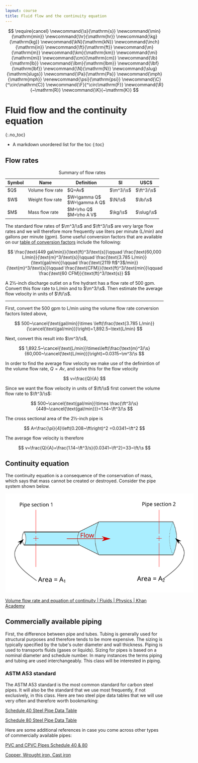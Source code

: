 ```yaml
---
layout: course
title: Fluid flow and the continuity equation
---
```


$$
\require{cancel}
\newcommand{\s}{\mathrm{s}}
\newcommand{\min}{\mathrm{min}}
\newcommand{\hr}{\mathrm{hr}}
\newcommand{\kg}{\mathrm{kg}}
\newcommand{\kN}{\mathrm{kN}}
\newcommand{\inch}{\mathrm{in}}
\newcommand{\ft}{\mathrm{ft}}
\newcommand{\m}{\mathrm{m}}
\newcommand{\km}{\mathrm{km}}
\newcommand{\mi}{\mathrm{mi}}
\newcommand{\cm}{\mathrm{cm}}
\newcommand{\lb}{\mathrm{lb}}
\newcommand{\lbm}{\mathrm{lbm}}
\newcommand{\lbf}{\mathrm{lbf}}
\newcommand{\N}{\mathrm{N}}
\newcommand{\slug}{\mathrm{slugs}}
\newcommand{\Pa}{\mathrm{Pa}}
\newcommand{\mph}{\mathrm{mph}}
\renewcommand{\psi}{\mathrm{psi}}
\newcommand{\C}{^\circ\mathrm{C}}
\newcommand{\F}{^\circ\mathrm{F}}
\newcommand{\R}{~\mathrm{R}}
\newcommand{\K}{~\mathrm{K}}
$$

# Fluid flow and the continuity equation
{:.no_toc}

* A markdown unordered list for the toc
{:toc}

## Flow rates


<table class="table table-lg">
<caption>
Summary of flow rates
</caption>
<thead class="thead-dark" style="cellpadding: 10px;">
<tr><th> Symbol </th><th> Name </th><th>  Definition</th><th> SI  </th><th>  USCS </th></tr>
</thead>
<tbody>
<tr><td>$Q$ </td><td> Volume flow rate </td><td> $Q=Av$  </td><td>  $\m^3/\s$</td><td>$\ft^3/\s$ </td></tr>
<tr><td>$W$ </td><td> Weight flow rate </td><td>$W=\gamma Q$ <BR> $W=\gamma A Q$  </td><td>  $\N/\s$</td><td>$\lb/\s$ </td></tr>
<tr><td>$M$ </td><td> Mass flow rate </td><td>$M=\rho Q$ <BR> $M=\rho A V$  </td><td>  $\kg/\s$</td><td>$\slug/\s$ </td></tr>
</tbody>
</table>

The standard flow rates of $\m^3/\s$ and $\ft^3/\s$ are very large flow rates and we will therefore more frequently use liters per minute (L/min) and gallons per minute (gpm).  Some useful conversion factors that are available on our <a href="https://kdusling.github.io/teaching/Applied-Fluids/ConversionFactors.html">table of conversion factors</a> include the following:

$$
\frac{\text{449 gal/min}}{\text{ft}^3/\text{s}}\qquad
\frac{\text{60,000 L/min}}{\text{m}^3/\text{s}}\qquad
\frac{\text{3.785 L/min}}{\text{gal/min}}\qquad
\frac{\text{2119 ft$^3$/min}}{\text{m}^3/\text{s}}\qquad
\frac{\text{CFM}}{\text{ft}^3/\text{min}}\qquad
\frac{\text{60 CFM}}{\text{ft}^3/\text{s}}
$$




<div class="example">
A 2&frac12;-inch discharge outlet on a fire hydrant has a flow rate of 500 gpm.  Convert this flow rate to L/min and to $\m^3/\s$.  Then estimate the average flow velocity in units of $\ft/\s$.

<hr>

First, convert the 500 gpm to L/min using the volume flow rate conversion factors listed above,

$$
500~\cancel{\text{gal/min}}\times \left(\frac{\text{3.785 L/min}}{\cancel{\text{gal/min}}}\right)=1,892.5~\text{L/min}
$$

Next, convert this result into $\m^3/\s$,

$$
1,892.5~\cancel{\text{L/min}}\times\left(\frac{\text{m}^3/\s}{60,000~\cancel{\text{L/min}}}\right)=0.0315~\m^3/\s
$$

In order to find the average flow velocity we make use of the definintion of the volume flow rate, $Q=Av$, and solve this for the flow velocity

$$
v=\frac{Q}{A}
$$

Since we want the flow velocity in units of $\ft/\s$ first convert the volume flow rate to $\ft^3/\s$:

$$
500~\cancel{\text{gal/min}}\times \frac{\ft^3/\s}{449~\cancel{\text{gal/min}}}=1.14~\ft^3/\s
$$

The cross sectional area of the 2&frac12;-inch pipe is

$$
A=\frac{\pi}{4}\left(0.208~\ft\right)^2 =0.0341~\ft^2
$$

The average flow velocity is therefore

$$
v=\frac{Q}{A}=\frac{1.14~\ft^3/s}{0.0341~\ft^2}=33~\ft/\s
$$

</div>

## Continuity equation

The continuity equation is a consequence of the conservation of mass, which  says that mass cannot be created or destroyed.  Consider the pipe system shown below.

<div class="photo" style="width: 600px;  text-align:center">
<img src="img\continuity.svg">
</div>



<a href="https://youtu.be/G4CgOF4ccXk">Volume flow rate and equation of continuity | Fluids | Physics | Khan Academy</a>


## Commercially available piping

First, the difference between pipe and tubes.  Tubing is generally used for structural purposes and therefore tends to be more expensive.  The sizing is typically specified by the tube's outer diameter and wall thickness.  Piping is used to transports fluids (gases or liquids).  Sizing for pipes is based on a nominal diameter and schedule number.  In many instances the terms piping and tubing are used interchangeably.  This class will be interested in piping.

### ASTM A53 standard

The ASTM A53 standard is the most common standard for carbon steel pipes.  It will also be the standard that we use most frequently, if not exclusively, in this class.  Here are two steel pipe data tables that we will use very often and therefore worth bookmarking:

<a href="https://kdusling.github.io/teaching/Applied-Fluids/SteelPipeTable.html?sch=40&mat=comSteel">Schedule 40 Steel Pipe Data Table</a>

<a href="https://kdusling.github.io/teaching/Applied-Fluids/SteelPipeTable.html?sch=80&mat=comSteel">Schedule 80 Steel Pipe Data Table</a>

Here are some additional references in case you come across other types of commercially available pipes:

<a href=" https://www.engineeringtoolbox.com/pvc-cpvc-pipes-dimensions-d_795.html">PVC and CPVC Pipes Schedule 40 & 80</a>

<a href="http://www.gizmology.net/pipe.htm">Copper, Wrought iron, Cast iron</a>
